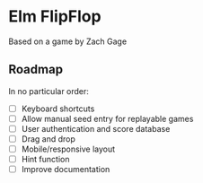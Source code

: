 # Elm FlipFlop
Based on a game by Zach Gage

## Roadmap
In no particular order:
- [ ] Keyboard shortcuts
- [ ] Allow manual seed entry for replayable games
- [ ] User authentication and score database
- [ ] Drag and drop
- [ ] Mobile/responsive layout
- [ ] Hint function
- [ ] Improve documentation
